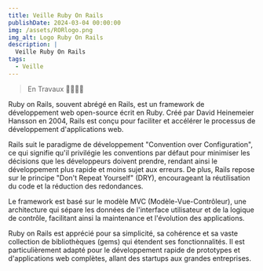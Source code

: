 ```yaml
---
title: Veille Ruby On Rails
publishDate: 2024-03-04 00:00:00
img: /assets/RORlogo.png
img_alt: Logo Ruby On Rails
description: |
  Veille Ruby On Rails
tags:
  - Veille
---
```

> En Travaux 🚧🚧🚧🚧 

Ruby on Rails, souvent abrégé en Rails, est un framework de développement web open-source écrit en Ruby. Créé par David Heinemeier Hansson en 2004, Rails est conçu pour faciliter et accélérer le processus de développement d'applications web.

Rails suit le paradigme de développement "Convention over Configuration", ce qui signifie qu'il privilégie les conventions par défaut pour minimiser les décisions que les développeurs doivent prendre, rendant ainsi le développement plus rapide et moins sujet aux erreurs. De plus, Rails repose sur le principe "Don't Repeat Yourself" (DRY), encourageant la réutilisation du code et la réduction des redondances.

Le framework est basé sur le modèle MVC (Modèle-Vue-Contrôleur), une architecture qui sépare les données de l'interface utilisateur et de la logique de contrôle, facilitant ainsi la maintenance et l'évolution des applications.

Ruby on Rails est apprécié pour sa simplicité, sa cohérence et sa vaste collection de bibliothèques (gems) qui étendent ses fonctionnalités. Il est particulièrement adapté pour le développement rapide de prototypes et d'applications web complètes, allant des startups aux grandes entreprises.

<!-- Ceci est un commentaire en Markdown 
Durant notre deuxième année nous avons du effectuer une veille sur le sujet de notre choix. Fortement intéréssés par Rails et l'engouement autour de cette technologie j'en ai fais mon sujet de veille. Vous trouverez ci-joint mon travail de veille effectué à l'aide de notion et de google alerts.  [Veille RoR (PDF)](/assets/VeilleROR.pdf)-->
